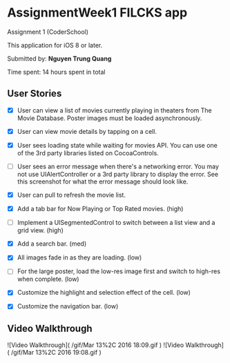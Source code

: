 # AssignmentWeek1 FILCKS app
Assignment 1 (CoderSchool)

This application for iOS 8 or later.

Submitted by: **Nguyen Trung Quang**

Time spent: 14 hours spent in total

## User Stories

* [x]  User can view a list of movies currently playing in theaters from The Movie Database. Poster images must be loaded asynchronously.
* [x] User can view movie details by tapping on a cell.
* [x] User sees loading state while waiting for movies API. You can use one of the 3rd party libraries listed on CocoaControls.
* [ ] User sees an error message when there's a networking error. You may not use UIAlertController or a 3rd party library to display the error. See this screenshot for what the error message should look like.
* [x] User can pull to refresh the movie list.
* [x] Add a tab bar for Now Playing or Top Rated movies. (high)
* [ ] Implement a UISegmentedControl to switch between a list view and a grid view. (high)
* [x] Add a search bar. (med)
* [x] All images fade in as they are loading. (low)
* [ ] For the large poster, load the low-res image first and switch to high-res when complete. (low)
* [x] Customize the highlight and selection effect of the cell. (low)
* [x] Customize the navigation bar. (low)


## Video Walkthrough 

![Video Walkthrough]( /gif/Mar 13%2C 2016 18:09.gif
)
![Video Walkthrough]( /gif/Mar 13%2C 2016 19:08.gif )
